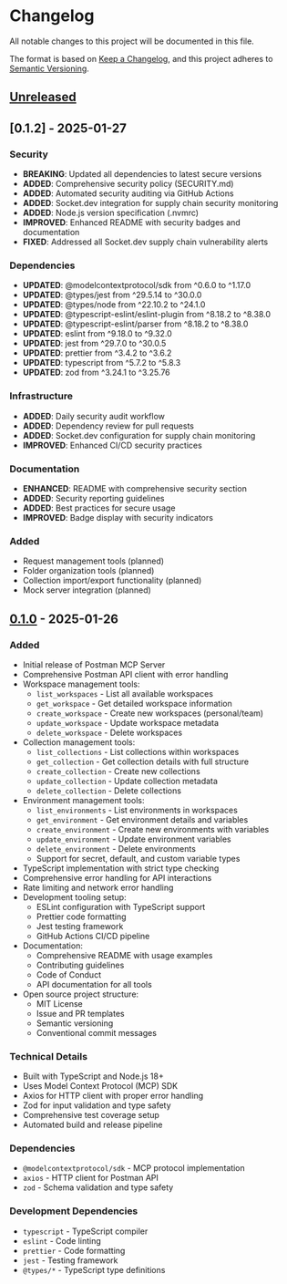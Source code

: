 # Changelog

All notable changes to this project will be documented in this file.

The format is based on [Keep a Changelog](https://keepachangelog.com/en/1.0.0/),
and this project adheres to [Semantic Versioning](https://semver.org/spec/v2.0.0.html).

## [Unreleased]

## [0.1.2] - 2025-01-27

### Security
- **BREAKING**: Updated all dependencies to latest secure versions
- **ADDED**: Comprehensive security policy (SECURITY.md)
- **ADDED**: Automated security auditing via GitHub Actions
- **ADDED**: Socket.dev integration for supply chain security monitoring
- **ADDED**: Node.js version specification (.nvmrc)
- **IMPROVED**: Enhanced README with security badges and documentation
- **FIXED**: Addressed all Socket.dev supply chain vulnerability alerts

### Dependencies
- **UPDATED**: @modelcontextprotocol/sdk from ^0.6.0 to ^1.17.0
- **UPDATED**: @types/jest from ^29.5.14 to ^30.0.0
- **UPDATED**: @types/node from ^22.10.2 to ^24.1.0
- **UPDATED**: @typescript-eslint/eslint-plugin from ^8.18.2 to ^8.38.0
- **UPDATED**: @typescript-eslint/parser from ^8.18.2 to ^8.38.0
- **UPDATED**: eslint from ^9.18.0 to ^9.32.0
- **UPDATED**: jest from ^29.7.0 to ^30.0.5
- **UPDATED**: prettier from ^3.4.2 to ^3.6.2
- **UPDATED**: typescript from ^5.7.2 to ^5.8.3
- **UPDATED**: zod from ^3.24.1 to ^3.25.76

### Infrastructure
- **ADDED**: Daily security audit workflow
- **ADDED**: Dependency review for pull requests
- **ADDED**: Socket.dev configuration for supply chain monitoring
- **IMPROVED**: Enhanced CI/CD security practices

### Documentation
- **ENHANCED**: README with comprehensive security section
- **ADDED**: Security reporting guidelines
- **ADDED**: Best practices for secure usage
- **IMPROVED**: Badge display with security indicators

### Added
- Request management tools (planned)
- Folder organization tools (planned)
- Collection import/export functionality (planned)
- Mock server integration (planned)

## [0.1.0] - 2025-01-26

### Added
- Initial release of Postman MCP Server
- Comprehensive Postman API client with error handling
- Workspace management tools:
  - `list_workspaces` - List all available workspaces
  - `get_workspace` - Get detailed workspace information
  - `create_workspace` - Create new workspaces (personal/team)
  - `update_workspace` - Update workspace metadata
  - `delete_workspace` - Delete workspaces
- Collection management tools:
  - `list_collections` - List collections within workspaces
  - `get_collection` - Get collection details with full structure
  - `create_collection` - Create new collections
  - `update_collection` - Update collection metadata
  - `delete_collection` - Delete collections
- Environment management tools:
  - `list_environments` - List environments in workspaces
  - `get_environment` - Get environment details and variables
  - `create_environment` - Create new environments with variables
  - `update_environment` - Update environment variables
  - `delete_environment` - Delete environments
  - Support for secret, default, and custom variable types
- TypeScript implementation with strict type checking
- Comprehensive error handling for API interactions
- Rate limiting and network error handling
- Development tooling setup:
  - ESLint configuration with TypeScript support
  - Prettier code formatting
  - Jest testing framework
  - GitHub Actions CI/CD pipeline
- Documentation:
  - Comprehensive README with usage examples
  - Contributing guidelines
  - Code of Conduct
  - API documentation for all tools
- Open source project structure:
  - MIT License
  - Issue and PR templates
  - Semantic versioning
  - Conventional commit messages

### Technical Details
- Built with TypeScript and Node.js 18+
- Uses Model Context Protocol (MCP) SDK
- Axios for HTTP client with proper error handling
- Zod for input validation and type safety
- Comprehensive test coverage setup
- Automated build and release pipeline

### Dependencies
- `@modelcontextprotocol/sdk` - MCP protocol implementation
- `axios` - HTTP client for Postman API
- `zod` - Schema validation and type safety

### Development Dependencies
- `typescript` - TypeScript compiler
- `eslint` - Code linting
- `prettier` - Code formatting
- `jest` - Testing framework
- `@types/*` - TypeScript type definitions

[Unreleased]: https://github.com/ankit-roy-0602/postman-mcp-server/compare/v0.1.0...HEAD
[0.1.0]: https://github.com/ankit-roy-0602/postman-mcp-server/releases/tag/v0.1.0
